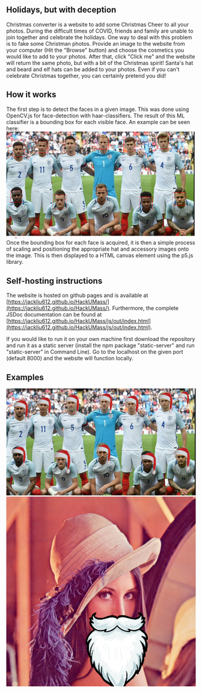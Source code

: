 ## Holidays, but with deception

Christmas converter is a website to add some Christmas Cheer to all your photos. During the difficult times of COVID, friends and family are unable to join together and celebrate the holidays. One way to deal with this problem is to fake some Christman photos. Provide an image to the website from your computer (Hit the "Browse" button) and choose the cosmetics you would like to add to your photos. After that, click "Click me" and the website will return the same photo, but with a bit of the Christmas spirit! Santa's hat and beard and elf hats can be added to your photos. Even if you can't celebrate Christmas together, you can certainly pretend you did!


## How it works

The first step is to detect the faces in a given image. This was done using OpenCV.js for face-detection with haar-classifiers. The result of this ML classifier is a bounding box for each visible face. An example can be seen here: ![faces with bounding boxes](img/facial_detection.png) 
Once the bounding box for each face is acquired, it is then a simple process of scaling and positioning the appropriate hat and accessory images onto the image. This is then displayed to a HTML canvas element using the p5.js library.  
## Self-hosting instructions

The website is hosted on github pages and is available at [https://jackliu612.github.io/HackUMass/](https://jackliu612.github.io/HackUMass/).
Furthermore, the complete JSDoc documentation can be found at [https://jackliu612.github.io/HackUMass/js/out/index.html](https://jackliu612.github.io/HackUMass/js/out/index.html).


If you would like to run it on your own machine first download the repository and run it as a static server (install the npm package "static-server" and run "static-server" in Command Line). Go to the localhost on the given port (default 8000) and the website will function locally. 

## Examples

![Soccer players](img/sample1.png)
![Santa Lenna](img/sample2.png)